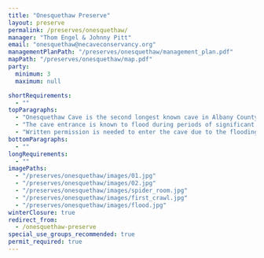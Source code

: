 ```yaml
---
title: "Onesquethaw Preserve"
layout: preserve
permalink: /preserves/onesquethaw/
manager: "Thom Engel & Johnny Pitt"
email: "onesquethaw@necaveconservancy.org"
managementPlanPath: "/preserves/onesquethaw/management_plan.pdf"
mapPath: "/preserves/onesquethaw/map.pdf"
party:
  minimum: 3
  maximum: null

shortRequirements:
  - ""
topParagraphs:
  - "Onesquethaw Cave is the second longest known cave in Albany County, NY with just over one mile of mapped passage."
  - "The cave entrance is known to flood during periods of significant rainfall, and thus may be closed during periods of wet weather. In extreme flooding, the cave may fill to the ceiling throughout its length."
  - "Written permission is needed to enter the cave due to the flooding concerns."
bottomParagraphs:
  - ""
longRequirements:
  - ""
imagePaths:
  - "/preserves/onesquethaw/images/01.jpg"
  - "/preserves/onesquethaw/images/02.jpg"
  - "/preserves/onesquethaw/images/spider_room.jpg"
  - "/preserves/onesquethaw/images/first_crawl.jpg"
  - "/preserves/onesquethaw/images/flood.jpg"
winterClosure: true
redirect_from:
  - /onesquethaw-preserve
special_use_groups_recommended: true
permit_required: true
---
```

